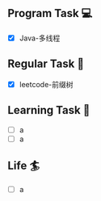 

## Program Task  💻
- [x] Java-多线程

## Regular Task  🤡
- [x] leetcode-前缀树

## Learning Task 🎯
- [ ] a
- [ ] a

## Life 🏄
- [ ] a